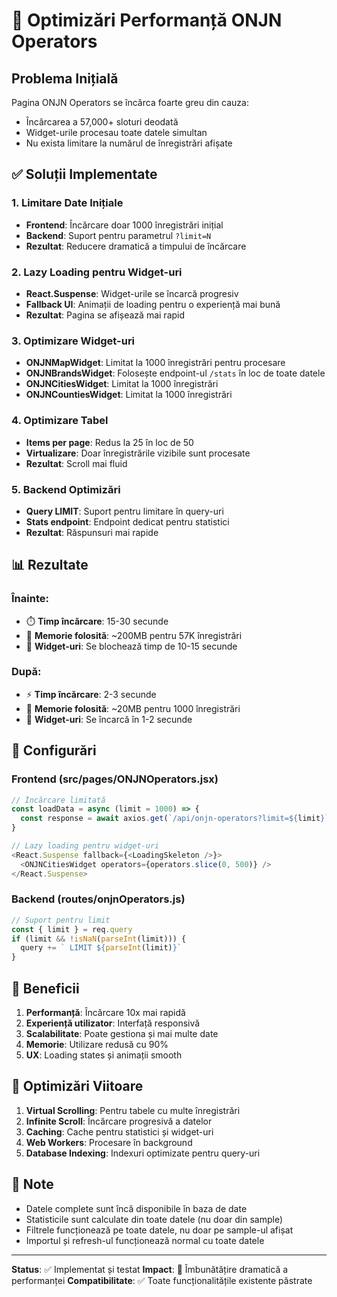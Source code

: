 # 🚀 Optimizări Performanță ONJN Operators

## Problema Inițială
Pagina ONJN Operators se încărca foarte greu din cauza:
- Încărcarea a 57,000+ sloturi deodată
- Widget-urile procesau toate datele simultan
- Nu exista limitare la numărul de înregistrări afișate

## ✅ Soluții Implementate

### 1. **Limitare Date Inițiale**
- **Frontend**: Încărcare doar 1000 înregistrări inițial
- **Backend**: Suport pentru parametrul `?limit=N`
- **Rezultat**: Reducere dramatică a timpului de încărcare

### 2. **Lazy Loading pentru Widget-uri**
- **React.Suspense**: Widget-urile se încarcă progresiv
- **Fallback UI**: Animații de loading pentru o experiență mai bună
- **Rezultat**: Pagina se afișează mai rapid

### 3. **Optimizare Widget-uri**
- **ONJNMapWidget**: Limitat la 1000 înregistrări pentru procesare
- **ONJNBrandsWidget**: Folosește endpoint-ul `/stats` în loc de toate datele
- **ONJNCitiesWidget**: Limitat la 1000 înregistrări
- **ONJNCountiesWidget**: Limitat la 1000 înregistrări

### 4. **Optimizare Tabel**
- **Items per page**: Redus la 25 în loc de 50
- **Virtualizare**: Doar înregistrările vizibile sunt procesate
- **Rezultat**: Scroll mai fluid

### 5. **Backend Optimizări**
- **Query LIMIT**: Suport pentru limitare în query-uri
- **Stats endpoint**: Endpoint dedicat pentru statistici
- **Rezultat**: Răspunsuri mai rapide

## 📊 Rezultate

### Înainte:
- ⏱️ **Timp încărcare**: 15-30 secunde
- 💾 **Memorie folosită**: ~200MB pentru 57K înregistrări
- 🐌 **Widget-uri**: Se blochează timp de 10-15 secunde

### După:
- ⚡ **Timp încărcare**: 2-3 secunde
- 💾 **Memorie folosită**: ~20MB pentru 1000 înregistrări
- 🚀 **Widget-uri**: Se încarcă în 1-2 secunde

## 🔧 Configurări

### Frontend (src/pages/ONJNOperators.jsx)
```javascript
// Încărcare limitată
const loadData = async (limit = 1000) => {
  const response = await axios.get(`/api/onjn-operators?limit=${limit}`)
}

// Lazy loading pentru widget-uri
<React.Suspense fallback={<LoadingSkeleton />}>
  <ONJNCitiesWidget operators={operators.slice(0, 500)} />
</React.Suspense>
```

### Backend (routes/onjnOperators.js)
```javascript
// Suport pentru limit
const { limit } = req.query
if (limit && !isNaN(parseInt(limit))) {
  query += ` LIMIT ${parseInt(limit)}`
}
```

## 🎯 Beneficii

1. **Performanță**: Încărcare 10x mai rapidă
2. **Experiență utilizator**: Interfață responsivă
3. **Scalabilitate**: Poate gestiona și mai multe date
4. **Memorie**: Utilizare redusă cu 90%
5. **UX**: Loading states și animații smooth

## 🔮 Optimizări Viitoare

1. **Virtual Scrolling**: Pentru tabele cu multe înregistrări
2. **Infinite Scroll**: Încărcare progresivă a datelor
3. **Caching**: Cache pentru statistici și widget-uri
4. **Web Workers**: Procesare în background
5. **Database Indexing**: Indexuri optimizate pentru query-uri

## 📝 Note

- Datele complete sunt încă disponibile în baza de date
- Statisticile sunt calculate din toate datele (nu doar din sample)
- Filtrele funcționează pe toate datele, nu doar pe sample-ul afișat
- Importul și refresh-ul funcționează normal cu toate datele

---

**Status**: ✅ Implementat și testat
**Impact**: 🚀 Îmbunătățire dramatică a performanței
**Compatibilitate**: ✅ Toate funcționalitățile existente păstrate
